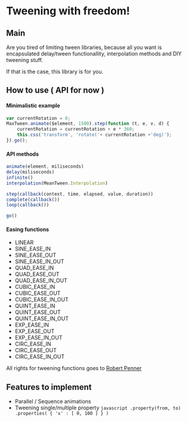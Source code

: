 # Tweening with freedom!

## Main 

Are you tired of limiting tween libraries, because all you want is encapsulated delay/tween functionallity, interpolation methods and DIY tweening stuff.

If that is the case, this library is for you.

## How to use ( API for now )

#### Minimalistic example
```javascript
var currentRotation = 0;
MaxTween.animate($element, 1500).step(function (t, e, v, d) {
    currentRotation = currentRotation + e * 360;
    this.css('transform', 'rotate('+ currentRotation +'deg)');
}).go();
```

#### API methods
```javascript
animate(element, miliseconds)
delay(miliseconds)
infinite()
interpolation(MeanTween.Interpolation)

step(callback(context, time, elapsed, value, duration))
complete(callback())
loop(callback())

go()
```

#### Easing functions
- LINEAR
- SINE_EASE_IN
- SINE_EASE_OUT
- SINE_EASE_IN_OUT
- QUAD_EASE_IN
- QUAD_EASE_OUT
- QUAD_EASE_IN_OUT
- CUBIC_EASE_IN
- CUBIC_EASE_OUT
- CUBIC_EASE_IN_OUT
- QUINT_EASE_IN
- QUINT_EASE_OUT
- QUINT_EASE_IN_OUT
- EXP_EASE_IN
- EXP_EASE_OUT
- EXP_EASE_IN_OUT
- CIRC_EASE_IN
- CIRC_EASE_OUT
- CIRC_EASE_IN_OUT

All rights for tweening functions goes to [Robert Penner](www.robertpenner.com)

## Features to implement

- Parallel / Sequence animations
- Tweening single/multiple property 
      ```javascript
      .property(from, to)
      .properties( { 'x' : [ 0, 100 ] } ) 
      ```

